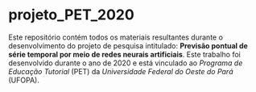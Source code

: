 # projeto_PET_2020
Este repositório contém todos os materiais resultantes durante o desenvolvimento do projeto de pesquisa intitulado: **Previsão pontual de série temporal por meio de redes neurais artificiais**. Este trabalho foi desenvolvido durante o ano de 2020 e está vinculado ao *Programa de Educação Tutorial* (PET) da *Universidade Federal do Oeste do Pará* (UFOPA). 
